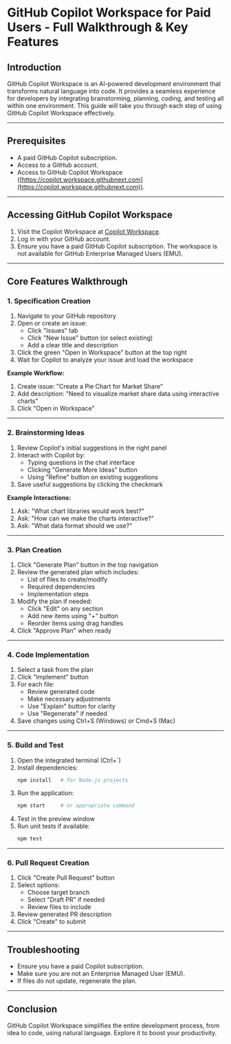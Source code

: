 # **GitHub Copilot Workspace for Paid Users - Full Walkthrough & Key Features**

## **Introduction**

GitHub Copilot Workspace is an AI-powered development environment that transforms natural language into code. It provides a seamless experience for developers by integrating brainstorming, planning, coding, and testing all within one environment. This guide will take you through each step of using GitHub Copilot Workspace effectively.

---

## **Prerequisites**

* A paid GitHub Copilot subscription.
* Access to a GitHub account.
* Access to GitHub Copilot Workspace ([https://copilot.workspace.githubnext.com](https://copilot.workspace.githubnext.com)).

---

## **Accessing GitHub Copilot Workspace**

1. Visit the Copilot Workspace at [Copilot Workspace](https://copilot-workspace.githubnext.com).
2. Log in with your GitHub account.
3. Ensure you have a paid GitHub Copilot subscription. The workspace is not available for GitHub Enterprise Managed Users (EMU).

---

## **Core Features Walkthrough**

### **1. Specification Creation**

1. Navigate to your GitHub repository
2. Open or create an issue:
   - Click "Issues" tab
   - Click "New Issue" button (or select existing)
   - Add a clear title and description
3. Click the green "Open in Workspace" button at the top right
4. Wait for Copilot to analyze your issue and load the workspace

**Example Workflow:**
1. Create issue: "Create a Pie Chart for Market Share"
2. Add description: "Need to visualize market share data using interactive charts"
3. Click "Open in Workspace"

---

### **2. Brainstorming Ideas**

1. Review Copilot's initial suggestions in the right panel
2. Interact with Copilot by:
   - Typing questions in the chat interface
   - Clicking "Generate More Ideas" button
   - Using "Refine" button on existing suggestions
3. Save useful suggestions by clicking the checkmark

**Example Interactions:**
1. Ask: "What chart libraries would work best?"
2. Ask: "How can we make the charts interactive?"
3. Ask: "What data format should we use?"

---

### **3. Plan Creation**

1. Click "Generate Plan" button in the top navigation
2. Review the generated plan which includes:
   - List of files to create/modify
   - Required dependencies
   - Implementation steps
3. Modify the plan if needed:
   - Click "Edit" on any section
   - Add new items using "+" button
   - Reorder items using drag handles
4. Click "Approve Plan" when ready

---

### **4. Code Implementation**

1. Select a task from the plan
2. Click "Implement" button
3. For each file:
   - Review generated code
   - Make necessary adjustments
   - Use "Explain" button for clarity
   - Use "Regenerate" if needed
4. Save changes using Ctrl+S (Windows) or Cmd+S (Mac)


---

### **5. Build and Test**

1. Open the integrated terminal (Ctrl+`)
2. Install dependencies:
   ```bash
   npm install   # for Node.js projects
   ```
3. Run the application:
   ```bash
   npm start     # or appropriate command
   ```
4. Test in the preview window
5. Run unit tests if available:
   ```bash
   npm test
   ```

---

### **6. Pull Request Creation**

1. Click "Create Pull Request" button
2. Select options:
   - Choose target branch
   - Select "Draft PR" if needed
   - Review files to include
3. Review generated PR description
4. Click "Create" to submit


---

## **Troubleshooting**

* Ensure you have a paid Copilot subscription.
* Make sure you are not an Enterprise Managed User (EMU).
* If files do not update, regenerate the plan.

---

## **Conclusion**

GitHub Copilot Workspace simplifies the entire development process, from idea to code, using natural language. Explore it to boost your productivity.
